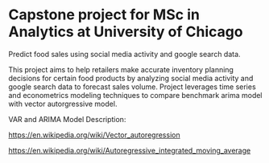# Capstone project for MSc in Analytics at University of Chicago 

Predict food sales using social media activity and google search data. 

This project aims to help retailers make accurate inventory planning decisions for certain food products by analyzing social media activity and google search data to forecast sales volume. Project leverages time series and econometrics modeling techniques to compare benchmark arima model with vector autorgressive model. 

VAR and ARIMA Model Description: 

https://en.wikipedia.org/wiki/Vector_autoregression 

https://en.wikipedia.org/wiki/Autoregressive_integrated_moving_average 
